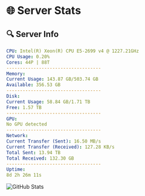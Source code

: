 # 🌐 Server Stats
## 🔍 Server Info
```yaml
CPU: Intel(R) Xeon(R) CPU E5-2699 v4 @ 1227.21GHz
CPU Usage: 0.20%
Cores: 44P | 88T
-----------------------------------
Memory:
Current Usage: 143.87 GB/503.74 GB
Available: 356.53 GB
-----------------------------------
Disk:
Current Usage: 58.84 GB/1.71 TB
Free: 1.57 TB
-----------------------------------
GPU:
No GPU detected
-----------------------------------
Network:
Current Transfer (Sent): 16.50 MB/s
Current Transfer (Received): 127.28 KB/s
Total Sent: 13.94 TB
Total Received: 132.30 GB
-----------------------------------
Uptime:
8d 2h 26m 11s
```
![GitHub Stats](https://img.shields.io/badge/Updated-2025-03-15_23:49:00-blue)